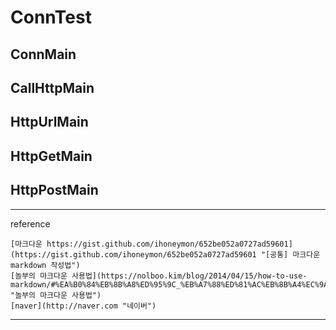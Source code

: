 # ConnTest


## ConnMain


## CallHttpMain


## HttpUrlMain


## HttpGetMain


## HttpPostMain


-----

reference

    [마크다운 https://gist.github.com/ihoneymon/652be052a0727ad59601](https://gist.github.com/ihoneymon/652be052a0727ad59601 "[공통] 마크다운 markdown 작성법")
    [놀부의 마크다운 사용법](https://nolboo.kim/blog/2014/04/15/how-to-use-markdown/#%EA%B0%84%EB%8B%A8%ED%95%9C_%EB%A7%88%ED%81%AC%EB%8B%A4%EC%9A%B4_%EB%AC%B8%EB%B2%95 "놀부의 마크다운 사용법")
    [naver](http://naver.com "네이버")

-----
